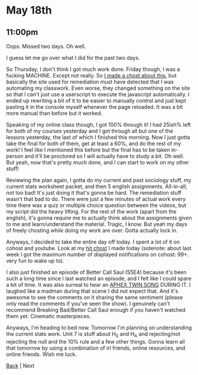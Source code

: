 # May 18th

## 11:00pm
Oops. Missed two days. Oh well.

I guess let me go over what I did for the past two days.

So Thursday, I don't think I got much work done. Friday though, I was a fucking MACHINE. Except not really. So [I made a chost about this](https://cohost.org/Spax/post/5999687-well-fuck), but basically the site used for remediation must have detected that I was automating my classwork. Even worse, they changed something on the site so that I can't just use a userscript to execute the javascript automatically. I ended up rewriting a bit of it to be easier to manually control and just kept pasting it in the console myself whenever the page reloaded. It was a bit more manual than before but it worked.

Speaking of my online class though, I got 100% through it! I had 25ish% left for both of my courses yesterday and I got through all but one of the lessons yesterday, the last of which I finished this morning. Now I just gotta take the final for both of them, get at least a 60%, and do the rest of my work! I feel like I mentioned this before but the final has to be taken in-person and it'll be proctored so I will actually have to study a bit. Oh well. But yeah, now that's pretty much done, and I can start to work on my other stuff!

Reviewing the plan again, I gotta do my current and past sociology stuff, my current stats worksheet packet, and then 5 english assignments. All-in-all, not too bad! It's just doing it that's gonna be hard. The remediation stuff wasn't that bad to do. There were just a few minutes of actual work every time there was a quiz or multiple choice question between the videos, but my script did the heavy lifting. For the rest of the work (apart from the english), it's gonna require me to actually think about the assignments given to me and learn/understand the material. Tragic, I know. But yeah my days of freely chosting *while* doing my work are over. Gotta actually lock in.

Anyways, I decided to take the entire day off today. I spent a lot of it on cohost and youtube. Look at my [hit chost](https://cohost.org/Spax/post/6017252-div-id-top-style) I made today (sidenote: about last week I got the maximum number of displayed notifications on cohost: 99+. very fun to wake up to).

I also just finished an episode of Better Call Saul (S5E4) because it's been such a long time since I last watched an episode, and I felt like I could spare a bit of time. It was also surreal to hear an [APHEX TWIN SONG](https://www.youtube.com/watch?v=5Cnfypi5jQo) DURING IT. I laughed like a madman during that scene I did not expect that. And it's awesome to see the comments on it sharing the same sentiment (please only read the comments if you've seen the show). I genuinely can't recommend Breaking Bad/Better Call Saul enough if you haven't watched them yet. Cinematic masterpieces.

Anyways, I'm heading to bed now. Tomorrow I'm planning on understanding the current stats work. Unit 7 is stuff about H<sub>0</sub> and H<sub>A</sub> and rejecting/not rejecting the null and the 10% rule and a few other things. Gonna learn all that tomorrow by using a combination of irl friends, online resources, and online friends. Wish me luck.

[Back](./15.md) | Next
